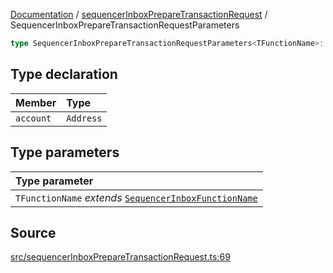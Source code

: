 [Documentation](../../README.md) / [sequencerInboxPrepareTransactionRequest](../README.md) / SequencerInboxPrepareTransactionRequestParameters

```ts
type SequencerInboxPrepareTransactionRequestParameters<TFunctionName>: Omit<SequencerInboxPrepareFunctionDataParameters<TFunctionName>, "abi"> & object;
```

## Type declaration

| Member    | Type      |
| :-------- | :-------- |
| `account` | `Address` |

## Type parameters

| Type parameter                                                                          |
| :-------------------------------------------------------------------------------------- |
| `TFunctionName` _extends_ [`SequencerInboxFunctionName`](SequencerInboxFunctionName.md) |

## Source

[src/sequencerInboxPrepareTransactionRequest.ts:69](https://github.com/anegg0/arbitrum-orbit-sdk/blob/8d986d322aefb470a79fa3dc36918f72097df8c1/src/sequencerInboxPrepareTransactionRequest.ts#L69)
